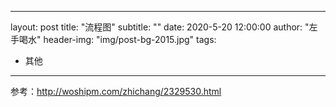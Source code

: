 
---
layout: post
title: "流程图"
subtitle: ""
date: 2020-5-20 12:00:00
author: "左手喝水"
header-img: "img/post-bg-2015.jpg"
tags:
  - 其他 
---



参考：http://woshipm.com/zhichang/2329530.html